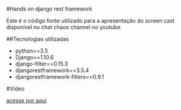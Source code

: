 
#Hands on django rest framework

Este é o código fonte utilizado para a apresentação do screen cast disponível no chat chaos channel no youtube.


##Tecnologias utilizadas

- python==3.5
- Django==1.10.6
- django-filter==0.15.3
- djangorestframework==3.5.4
- djangorestframework-filters==0.9.1


#Video

[acesse por aqui](https://youtu.be/1cyjw8Vh7LE)

